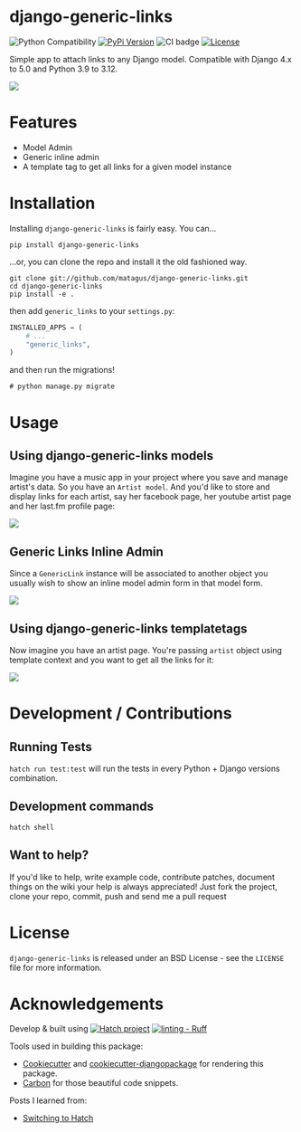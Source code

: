 django-generic-links
====================

![Python Compatibility](https://img.shields.io/badge/python-3.9%20%7C%203.10%20%7C%203.11%20%7C%203.12-blue.svg) [![PyPi Version](https://img.shields.io/pypi/v/django-generic-links.svg)](https://pypi.python.org/pypi/django-generic-links)  ![CI badge](https://github.com/matagus/django-generic-links/actions/workflows/ci.yml/badge.svg) [![License](https://img.shields.io/badge/License-BSD_3--Clause-blue.svg)](https://opensource.org/licenses/BSD-3-Clause)

Simple app to attach links to any Django model. Compatible with Django 4.x to 5.0 and Python 3.9 to 3.12.

![](docs/images/admin.png)


Features
========

- Model Admin
- Generic inline admin
- A template tag to get all links for a given model instance


Installation
============

Installing `django-generic-links` is fairly easy. You can...

    pip install django-generic-links

...or, you can clone the repo and install it the old fashioned way.

    git clone git://github.com/matagus/django-generic-links.git
    cd django-generic-links
    pip install -e .

then add `generic_links` to your `settings.py`:

``` python
INSTALLED_APPS = (
    # ...
    "generic_links",
)
```

and then run the migrations!

    # python manage.py migrate


Usage
=====

Using django-generic-links models
---------------------------------

Imagine you have a music app in your project where you save and manage artist's data. So you have an `Artist model`.
And you'd like to store and display links for each artist, say her facebook page, her youtube artist page and her
last.fm profile page:

![](docs/images/usage.png)


Generic Links Inline Admin
--------------------------

Since a `GenericLink` instance will be associated to another object you usually
wish to show an inline model admin form in that model form.

![](docs/images/inline.png)


Using django-generic-links templatetags
---------------------------------------

Now imagine you have an artist page. You're passing `artist` object using template
context and you want to get all the links for it:

![](docs/images/templatetags.png)

Development / Contributions
===========================

Running Tests
-------------

`hatch run test:test` will run the tests in every Python + Django versions combination.


Development commands
--------------------

`hatch shell`


Want to help?
-------------

If you'd like to help, write example code, contribute patches, document things
on the wiki your help is always appreciated! Just fork the project, clone your
repo, commit, push and send me a pull request


License
=======

`django-generic-links` is released under an BSD License - see the `LICENSE` file
for more information.


Acknowledgements
================

Develop & built using [![Hatch project](https://img.shields.io/badge/%F0%9F%A5%9A-Hatch-4051b5.svg)](https://github.com/pypa/hatch) [![linting - Ruff](https://img.shields.io/endpoint?url=https://raw.githubusercontent.com/astral-sh/ruff/main/assets/badge/v2.json)](https://github.com/astral-sh/ruff)

Tools used in building this package:

-   [Cookiecutter](https://github.com/audreyr/cookiecutter) and [cookiecutter-djangopackage](https://github.com/pydanny/cookiecutter-djangopackage) for rendering this package.
-   [Carbon](https://carbon.now.sh/) for those beautiful code snippets.

Posts I learned from:

- [Switching to Hatch](https://andrich.me/2023/08/switching-to-hatch/)
